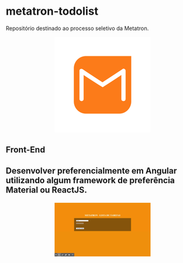 # metatron-todolist
Repositório destinado ao processo seletivo da Metatron.

<p align="center">
<img src="img/metatron.png" width="250px">
</p>

<h2>Front-End<h2>
<p>Desenvolver preferencialmente em Angular utilizando algum framework de preferência Material ou ReactJS.</p>

<p align="center">
<img src="img/metatron.gif.gif" width="250px">
</p>
